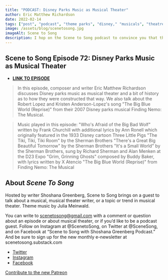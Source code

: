 ```yaml
---
title: "PODCAST: Disney Parks Music as Musical Theater"
author: Eric Matthew Richardson
date: 2022-02-14
tags: ["post", "podcast", "theme parks", "disney," "musicals", "theatre"]
image: /assets/blog/scenetosong.jpg
imageAlt: Scene to Song
description: I hop on the Scene to Song podcast to convince you that theme parks are theatre.
---
```


## Scene to Song Episode 72: Disney Parks Music as Musical Theater


- **[LINK TO EPISODE](https://scenetosong.podbean.com/e/scene-to-song-episode-72-disney-parks-music-as-musical-theater/)**

>In this episode, composer and writer Eric Matthew Richardson discusses Disney parks music as musical theater and a bit of history as to how they were constructed that way. We also talk about the Robert Lopez and Kristen Anderson-Lopez's song "The Big Blue World (Reprise)" from their 2007 Disney parks musical Finding Nemo: The Musical.

>Music played in this episode:
>"Who's Afraid of the Big Bad Wolf" written by Frank Churchill with additional lyrics by Ann Ronell which originally featured in the 1933 Disney cartoon Three Little Pigs
>"The Tiki, Tiki, Tiki Room" by the Sherman Brothers
>"There's a Great Big Beautiful Tomorrow" by the Sherman Brothers
>"It's a Small World" by the Sherman Brothers, sung by Richard Sherman and Alan Menken at the D23 Expo
>"Grim, Grinning Ghosts" composed by Buddy Baker, with lyrics written by X Atencio
>"The Big Blue World (Reprise)" from Finding Nemo: The Musical

## About *Scene To Song*

Hosted by writer Shoshana Greenberg, Scene to Song brings on a guest to talk about a musical, musical theater writer, or a topic or trend in musical theater. Theme music by Julia Meinwald.

You can write to scenetosong@gmail.com with a comment or question about an episode or about musical theater, or if you’d like to be a podcast guest. Follow on Instagram at @ScenetoSong, on Twitter at @SceneSong, and on Facebook at “Scene to Song with Shoshana Greenberg Podcast.” And be sure to sign up for the new monthly e-newsletter at scenetosong.substack.com

* [Twitter](https://twitter.com/scenesong?lang=en)
* [Instagram](https://www.instagram.com/scenetosong/)
* [Facebook](https://www.facebook.com/scenetosong)

[Contribute to the new Patreon](https://www.patreon.com/user?u=70110804&utm_medium=clipboard_copy&utm_source=copyLink&utm_campaign=creatorshare_creator)
